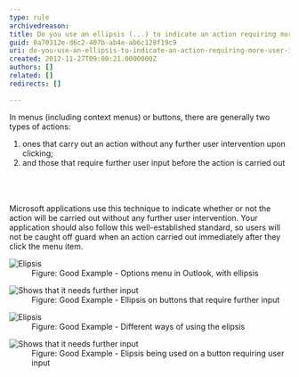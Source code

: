 ```yaml
---
type: rule
archivedreason: 
title: Do you use an ellipsis (...) to indicate an action requiring more user input?
guid: 0a70312e-d6c2-407b-ab4e-ab6c128f19c9
uri: do-you-use-an-ellipsis-to-indicate-an-action-requiring-more-user-input
created: 2012-11-27T09:08:21.0000000Z
authors: []
related: []
redirects: []

---
```



<div>In menus (including context menus) or buttons, there are generally two types of actions&#58;</div>
<ol><li>ones that carry out an action without any further user intervention upon clicking;</li>
<li>and those that require further user input before the action is carried out</li></ol>
<br><excerpt class='endintro'></excerpt><br>
​<div>Microsoft applications use this technique to indicate whether or not the action will be carried out without any further user intervention. Your application should also follow this well-established standard, so users will not be caught off guard when an action carried out immediately after they click the menu item.</div>
<dl class="goodImage"><dt><img alt="Elipsis" src="http&#58;//www.ssw.com.au/ssw/Standards/Rules/Images/Elipsis.gif" /></dt>
<dd>Figure&#58; Good Example - Options menu in Outlook, with ellipsis</dd></dl>
<dl class="goodImage"><dt><img alt="Shows that it needs further input" src="http&#58;//www.ssw.com.au/ssw/Standards/Rules/Images/RunDialog.gif" /></dt>
<dd>Figure&#58; Good Example - Ellipsis on buttons that require further input</dd></dl>
<dl class="goodImage"><dt><img alt="Elipsis" src="http&#58;//www.ssw.com.au/ssw/Standards/Rules/Images/GoodElipsis3.png" /></dt>
<dd>Figure&#58; Good Example - Different ways of using the elipsis</dd></dl>
<dl class="goodImage"><dt><img alt="Shows that it needs further input" src="http&#58;//www.ssw.com.au/ssw/Standards/Rules/Images/GoodElipsis4.png" /></dt>
<dd>Figure&#58; Good Example - Elipsis being used on a button requiring user input</dd></dl>



